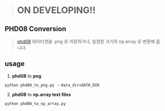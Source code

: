 > # **ON DEVELOPING!!**


## PHD08 Conversion

> [phd08](https://www.dropbox.com/s/69cwkkqt4m1xl55/phd08.alz?dl=0) 데이터셋을 .png 로 저장하거나, 일정한 크기의 np.array 로 변환해 줍니다.

## usage

1. **phd08** to **png**
```
python phd08_to_png.py --data_dir=DATA_DIR
```

2. **phd08** to **np.array text files**
```
python phd08_to_np_array.py
```
